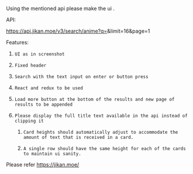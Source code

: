Using the mentioned api please make the ui  .

API:

https://api.jikan.moe/v3/search/anime?q=<query>&limit=16&page=1

 

Features: 

1.     UI as in screenshot
2.     Fixed header
3.     Search with the text input on enter or button press
4.     React and redux to be used
5.     Load more button at the bottom of the results and new page of results to be appended
6.     Please display the full title text available in the api instead of clipping it 
    1.     Card heights should automatically adjust to accommodate the amount of text that is received in a card.

    2.     A single row should have the same height for each of the cards to maintain ui sanity.

Please refer https://jikan.moe/